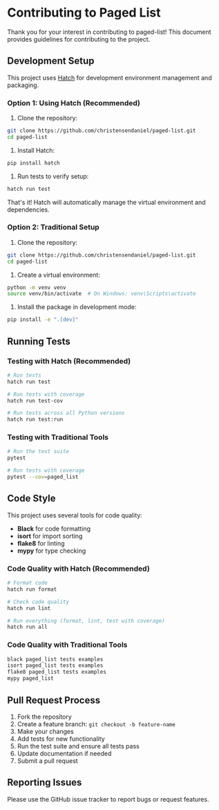 # Contributing to Paged List

Thank you for your interest in contributing to paged-list! This document provides guidelines for contributing to the project.

## Development Setup

This project uses [Hatch](https://hatch.pypa.io/) for development environment management and packaging.

### Option 1: Using Hatch (Recommended)

1. Clone the repository:

```bash
git clone https://github.com/christensendaniel/paged-list.git
cd paged-list
```

1. Install Hatch:

```bash
pip install hatch
```

1. Run tests to verify setup:

```bash
hatch run test
```

That's it! Hatch will automatically manage the virtual environment and dependencies.

### Option 2: Traditional Setup

1. Clone the repository:

```bash
git clone https://github.com/christensendaniel/paged-list.git
cd paged-list
```

1. Create a virtual environment:

```bash
python -m venv venv
source venv/bin/activate  # On Windows: venv\Scripts\activate
```

1. Install the package in development mode:

```bash
pip install -e ".[dev]"
```

## Running Tests

### Testing with Hatch (Recommended)

```bash
# Run tests
hatch run test

# Run tests with coverage
hatch run test-cov

# Run tests across all Python versions
hatch run test:run
```

### Testing with Traditional Tools

```bash
# Run the test suite
pytest

# Run tests with coverage
pytest --cov=paged_list
```

## Code Style

This project uses several tools for code quality:

- **Black** for code formatting
- **isort** for import sorting
- **flake8** for linting
- **mypy** for type checking

### Code Quality with Hatch (Recommended)

```bash
# Format code
hatch run format

# Check code quality
hatch run lint

# Run everything (format, lint, test with coverage)
hatch run all
```

### Code Quality with Traditional Tools

```bash
black paged_list tests examples
isort paged_list tests examples
flake8 paged_list tests examples
mypy paged_list
```

## Pull Request Process

1. Fork the repository
1. Create a feature branch: `git checkout -b feature-name`
1. Make your changes
1. Add tests for new functionality
1. Run the test suite and ensure all tests pass
1. Update documentation if needed
1. Submit a pull request

## Reporting Issues

Please use the GitHub issue tracker to report bugs or request features.
